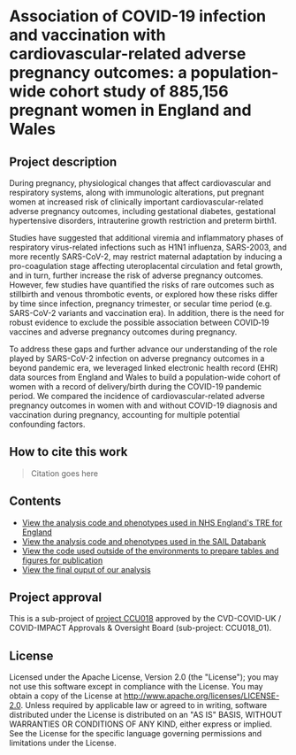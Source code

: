 # Association of COVID-19 infection and vaccination with cardiovascular-related adverse pregnancy outcomes: a population-wide cohort study of 885,156 pregnant women in England and Wales

## Project description

During pregnancy, physiological changes that affect cardiovascular and respiratory systems, along with immunologic alterations, put pregnant women at increased risk of clinically important cardiovascular-related adverse pregnancy outcomes, including gestational diabetes, gestational hypertensive disorders, intrauterine growth restriction and preterm birth1.

Studies have suggested that additional viremia and inflammatory phases of respiratory virus-related infections such as H1N1 influenza, SARS-2003, and more recently SARS-CoV-2, may restrict maternal adaptation by inducing a pro-coagulation stage affecting uteroplacental circulation and fetal  growth, and in turn, further increase the risk of adverse pregnancy outcomes. However, few studies have quantified the risks of rare outcomes such as stillbirth and venous thrombotic events, or explored how these risks differ by time since infection, pregnancy trimester, or secular time period (e.g. SARS-CoV-2 variants and vaccination era). In addition, there is the need for robust evidence to exclude the possible association between COVID‐19 vaccines and adverse pregnancy outcomes during pregnancy.

To address these gaps and further advance our understanding of the role played by SARS-CoV-2 infection on adverse pregnancy outcomes in a beyond pandemic era, we leveraged linked electronic health record (EHR) data sources from England and Wales to build a population-wide cohort of women with a record of delivery/birth during the COVID-19 pandemic period. We compared the incidence of cardiovascular-related adverse pregnancy outcomes in women with and without COVID-19 diagnosis and vaccination during pregnancy, accounting for multiple potential confounding factors.

## How to cite this work
> Citation goes here

## Contents

* [View the analysis code and phenotypes used in NHS England's TRE for England](https://github.com/BHFDSC/CCU018_01/tree/main/england)
* [View the analysis code and phenotypes used in the SAIL Databank](https://github.com/BHFDSC/CCU018_01/tree/main/wales)
* [View the code used outside of the environments to prepare tables and figures for publication](https://github.com/BHFDSC/CCU018_01/tree/main/outside)
* [View the final ouput of our analysis](https://github.com/BHFDSC/CCU018_01/tree/main/outside/output)

## Project approval

This is a sub-project of [project CCU018](https://github.com/BHFDSC/CCU018) approved by the CVD-COVID-UK / COVID-IMPACT Approvals & Oversight Board (sub-project: CCU018_01).

## License

Licensed under the Apache License, Version 2.0 (the "License"); you may not use this software except in compliance with the License. You may obtain a copy of the License at http://www.apache.org/licenses/LICENSE-2.0. Unless required by applicable law or agreed to in writing, software distributed under the License is distributed on an "AS IS" BASIS, WITHOUT WARRANTIES OR CONDITIONS OF ANY KIND, either express or implied. See the License for the specific language governing permissions and limitations under the License.
